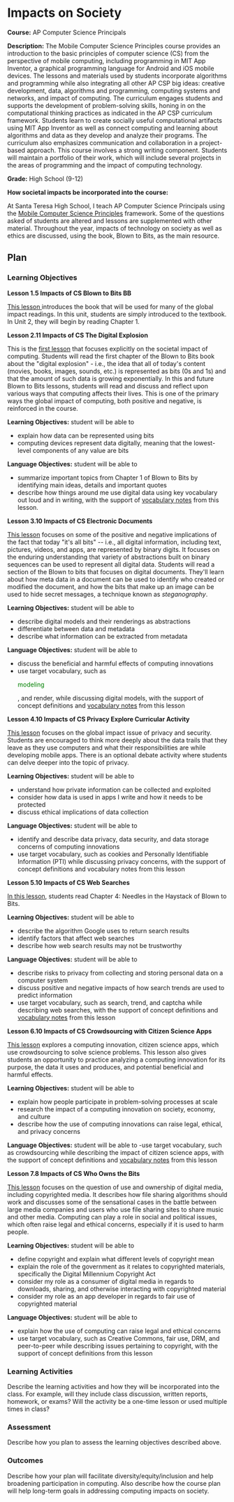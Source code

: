 # Impacts on Society

**Course:** AP Computer Science Principals 

**Description:** The Mobile Computer Science Principles course provides an introduction to the basic principles of computer science (CS) from the perspective of mobile computing, including programming in MIT App Inventor, a graphical programming language for Android and iOS mobile devices. The lessons and materials used by students incorporate algorithms and programming while also integrating all other AP CSP big ideas: creative development, data, algorithms and programming, computing systems and networks, and impact of computing. The curriculum engages students and supports the development of problem-solving skills, honing in on the computational thinking practices as indicated in the AP CSP curriculum framework. Students learn to create socially useful computational artifacts using MIT App Inventor as well as connect computing and learning about algorithms and data as they develop and analyze their programs. The curriculum also emphasizes communication and collaboration in a project-based approach. This course involves a strong writing component. Students will maintain a portfolio of their work, which will include several projects in the areas of programming and the impact of computing technology. 

**Grade:** High School (9-12) 

**How societal impacts be incorporated into the course:** 

At Santa Teresa High School, I teach AP Computer Science Principals using the <a href="https://runestone.academy/ns/books/published/teach-mobilecsp/index.html">Mobile Computer Science Principles</a> framework. Some of the questions asked of students are altered and lessons are supplemented with other material. Throughout the year, impacts of technology on society as well as ethics are discussed, using the book, Blown to Bits, as the main resource. 

## Plan

### Learning Objectives

**Lesson 1.5 Impacts of CS Blown to Bits BB** 

<a href="https://runestone.academy/runestone/books/published/mobilecsp/Unit1-Getting-Started/Impacts-of-CS-Blown-to-Bits-BB.html">This lesson </a>introduces the book that will be used for many of the global impact readings. In this unit, students are simply introduced to the textbook. In Unit 2, they will begin by reading Chapter 1. 

**Lesson 2.11 Impacts of CS The Digital Explosion** 

This is the <a href="https://runestone.academy/runestone/books/published/mobilecsp/Unit2-Intro-to-Mobile-Apps/Impacts-of-CS-The-Digital-Explosion.html">first lesson</a> that focuses explicitly on the societal impact of computing. Students will read the first chapter of the Blown to Bits book about the "digital explosion" - i.e., the idea that all of today's content (movies, books, images, sounds, etc.) is represented as bits (0s and 1s) and that the amount of such data is growing exponentially. In this and future Blown to Bits lessons, students will read and discuss and reflect upon various ways that computing affects their lives. This is one of the primary ways the global impact of computing, both positive and negative, is reinforced in the course. 

**Learning Objectives:** student will be able to 
- explain how data can be represented using bits 
- computing devices represent data digitally, meaning that the lowest-level components of any value are bits 

**Language Objectives:** student will be able to 
- summarize important topics from Chapter 1 of Blown to Bits by identifying main ideas, details and important quotes 
- describe how things around me use digital data using key vocabulary out loud and in writing, with the support of <a href="https://docs.google.com/presentation/d/1n-K4AQ_maHcXekzcfERQ9dxj91nqv9ytwJx4ZkAp8zw/copy">vocabulary notes</a> from this lesson. 
 
**Lesson 3.10 Impacts of CS Electronic Documents** 

<a href="https://runestone.academy/runestone/books/published/mobilecsp/Unit3-Creating-Graphics-Images/Impacts-of-CS-Electronic-Documents.html">This lesson</a> focuses on some of the positive and negative implications of the fact that today "it's all bits" -- i.e., all digital information, including text, pictures, videos, and apps, are represented by binary digits. It focuses on the enduring understanding that variety of abstractions built on binary sequences can be used to represent all digital data. Students will read a section of the Blown to bits that focuses on digital documents. They'll learn about how meta data in a document can be used to identify who created or modified the document, and how the bits that make up an image can be used to hide secret messages, a technique known as <em>steganography</em>. 

**Learning Objectives:** student will be able to 
- describe digital models and their renderings as abstractions
- differentiate between data and metadata
- describe what information can be extracted from metadata

**Language Objectives:** student will be able to 
- discuss the beneficial and harmful effects of computing innovations
- use target vocabulary, such as <p style="color:green">modeling</p>, and render, while discussing digital models, with the support of concept definitions and <a href="https://docs.google.com/presentation/d/1Pfrv_g1AGKNFPmgir1uGApfHtkhB783Te5kzVz5FZ8c/copy">vocabulary notes</a> from this lesson

**Lesson 4.10 Impacts of CS Privacy Explore Curricular Activity** 

<a href="https://runestone.academy/runestone/books/published/mobilecsp/Unit4-Animation-Simulation-Modeling/Impacts-of-CS-Privacy-Explore-Curricular-Activity.html">This lesson</a> focuses on the global impact issue of privacy and security. Students are encouraged to think more deeply about the data trails that they leave as they use computers and what their responsibilities are while developing mobile apps. There is an optional debate activity where students can delve deeper into the topic of privacy. 

**Learning Objectives:** student will be able to
- understand how private information can be collected and exploited
- consider how data is used in apps I write and how it needs to be protected
- discuss ethical implications of data collection

**Language Objectives:** student will be able to
- identify and describe data privacy, data security, and data storage concerns of computing innovations
- use target vocabulary, such as cookies and Personally Identifiable Information (PTI) while discussing privacy concerns, with the support of concept definitions and vocabulary notes from this lesson

**Lesson 5.10 Impacts of CS Web Searches**

<a href="https://runestone.academy/runestone/books/published/mobilecsp/Unit5-Algorithms-Procedural-Abstraction/Impacts-of-CS-Web-Searches.html">In this lesson</a>, students read Chapter 4: Needles in the Haystack of Blown to Bits. 

**Learning Objectives:** student will be able to
- describe the algorithm Google uses to return search results
- identify factors that affect web searches
- describe how web search results may not be trustworthy

**Language Objectives:** student will be able to
- describe risks to privacy from collecting and storing personal data on a computer system
- discuss positive and negative impacts of how search trends are used to predict information
- use target vocabulary, such as search, trend, and captcha while describing web searches, with the support of concept definitions and <a href="https://docs.google.com/presentation/d/1-IY5fs_ygKlgwUGBD9nX_tx_tFerN7pEeQvdgQIwrdw/copy">vocabulary notes</a> from this lesson

**Lesson 6.10 Impacts of CS Crowdsourcing with Citizen Science Apps**

<a href="https://runestone.academy/runestone/books/published/mobilecsp/Unit6-Communication-Through-Internet/Impacts-of-CS-Crowdsourcing-with-Citizen-Science-Apps.html">This lesson</a> explores a computing innovation, citizen science apps, which use crowdsourcing to solve science problems. This lesson also gives students an opportunity to practice analyzing a computing innovation for its purpose, the data it uses and produces, and potential beneficial and harmful effects. 

**Learning Objectives:** student will be able to
- explain how people participate in problem-solving processes at scale
- research the impact of a computing innovation on society, economy, and culture
- describe how the use of computing innovations can raise legal, ethical, and privacy concerns

**Language Objectives:** student will be able to
-use target vocabulary, such as crowdsourcing while describing the impact of citizen science apps, with the support of concept definitions and <a href="https://docs.google.com/presentation/d/1qwoJ0sNiiLFbv1KN_xW7yLpXUQLfYD8lxxZWPYjqdIY/copy">vocabulary notes</a> from this lesson

**Lesson 7.8 Impacts of CS Who Owns the Bits**

<a href="https://runestone.academy/runestone/books/published/mobilecsp/Unit7-Using-Analyzing-Data/Impacts-of-CS-Who-Owns-the-Bits.html">This lesson</a> focuses on the question of use and ownership of digital media, including copyrighted media. It describes how file sharing algorithms should work and discusses some of the sensational cases in the battle between large media companies and users who use file sharing sites to share music and other media. Computing can play a role in social and political issues, which often raise legal and ethical concerns, especially if it is used to harm people.

**Learning Objectives:** student will be able to
- define copyright and explain what different levels of copyright mean
- explain the role of the government as it relates to copyrighted materials, specifically the Digital Millennium Copyright Act
- consider my role as a consumer of digital media in regards to downloads, sharing, and otherwise interacting with copyrighted material
- consider my role as an app developer in regards to fair use of copyrighted material

**Language Objectives:** student will be able to
- explain how the use of computing can raise legal and ethical concerns
- use target vocabulary, such as Creative Commons, fair use, DRM, and peer-to-peer while describing issues pertaining to copyright, with the support of concept definitions from this lesson


### Learning Activities

Describe the learning activities and how they will be incorporated into the class. For example, will they include class discussion, written reports, homework, or exams? Will the activity be a one-time lesson or used multiple times in class?

### Assessment

Describe how you plan to assess the learning objectives described above.

### Outcomes

Describe how your plan will facilitate diversity/equity/inclusion and help broadening participation in computing. Also describe how the course plan will help long-term goals in addressing computing impacts on society.
